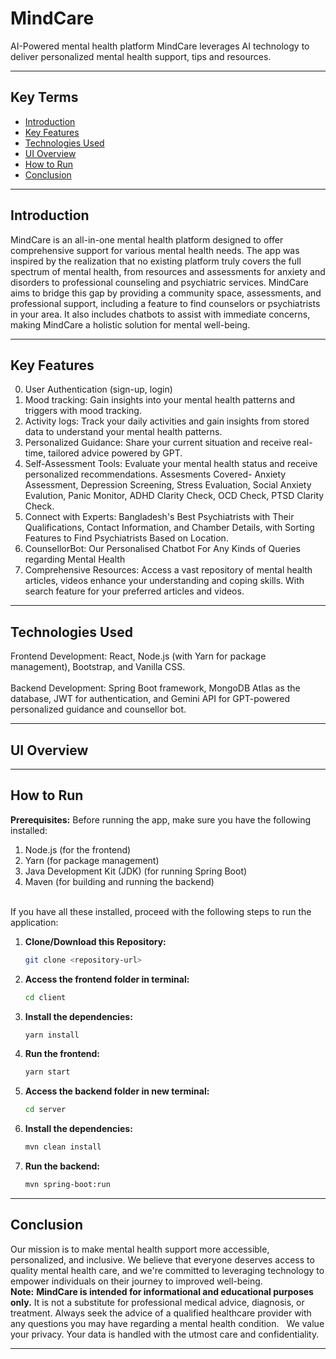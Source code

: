 # MindCare
AI-Powered mental health platform MindCare leverages AI technology to deliver personalized mental health support, tips and resources.

___


## Key Terms
- [Introduction](#introduction)
- [Key Features](#key-features)
- [Technologies Used](#technologies-used)
- [UI Overview](#ui-overview)
- [How to Run](#how-to-run)
- [Conclusion](#conclusion)

___

## Introduction

MindCare is an all-in-one mental health platform designed to offer comprehensive support for various mental health needs. 
The app was inspired by the realization that no existing platform truly covers the full spectrum of mental health, 
from resources and assessments for anxiety and disorders to professional counseling and psychiatric services. 
MindCare aims to bridge this gap by providing a community space, assessments, and professional support, 
including a feature to find counselors or psychiatrists in your area. It also includes chatbots to assist with immediate concerns, 
making MindCare a holistic solution for mental well-being.

___

## Key Features

0. User Authentication (sign-up, login)
1. Mood tracking: Gain insights into your mental health patterns and triggers with mood tracking.
2. Activity logs: Track your daily activities and gain insights from stored data to understand your mental health patterns.
3. Personalized Guidance: Share your current situation and receive real-time, tailored advice powered by GPT.
4. Self-Assessment Tools: Evaluate your mental health status and receive personalized recommendations. Assesments Covered- Anxiety Assessment, Depression Screening, Stress Evaluation, Social Anxiety Evalution, Panic Monitor, ADHD Clarity Check, OCD Check, PTSD Clarity Check.
5. Connect with Experts: Bangladesh's Best Psychiatrists with Their Qualifications, Contact Information, and Chamber Details, with Sorting Features to Find Psychiatrists Based on Location.
6. CounsellorBot: Our Personalised Chatbot For Any Kinds of Queries regarding Mental Health
7. Comprehensive Resources: Access a vast repository of mental health articles, videos enhance your understanding and coping skills. With search feature for your preferred articles and videos.

___

## Technologies Used


Frontend Development: React, Node.js (with Yarn for package management), Bootstrap, and Vanilla CSS.<br><br>
Backend Development: Spring Boot framework, MongoDB Atlas as the database, JWT for authentication, and Gemini API for GPT-powered personalized guidance and counsellor bot.

___



## UI Overview


___


## How to Run


**Prerequisites:**
Before running the app, make sure you have the following installed:

1. Node.js (for the frontend)<br>
2. Yarn (for package management)<br>
3. Java Development Kit (JDK) (for running Spring Boot)<br>
4. Maven (for building and running the backend)<br>

<br>
If you have all these installed, proceed with the following steps to run the application:



1. **Clone/Download this Repository:**
   ```bash
   git clone <repository-url>

2. **Access the frontend folder in terminal:**

    ```bash
   cd client
3. **Install the dependencies:**

    ```bash
   yarn install

4. **Run the frontend:**

    ```bash
    yarn start

5. **Access the backend folder in new terminal:**

    ```bash
   cd server

5. **Install the dependencies:**

    ```bash
   mvn clean install

6. **Run the backend:**

    ```bash
    mvn spring-boot:run
___



## Conclusion

Our mission is to make mental health support more accessible, personalized, and inclusive. We believe that everyone deserves access to quality mental health care, and we're committed to leveraging technology to empower individuals on their journey to improved well-being.
<br>
**Note:** **MindCare is intended for informational and educational purposes only.** It is not a substitute for professional medical advice, diagnosis, or treatment. Always seek the advice of a qualified healthcare provider with any questions you may have regarding a mental health condition.   
We value your privacy. Your data is handled with the utmost care and confidentiality.

___


